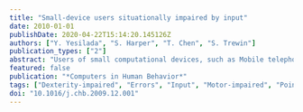 ```yaml
---
title: "Small-device users situationally impaired by input"
date: 2010-01-01
publishDate: 2020-04-22T15:14:20.145126Z
authors: ["Y. Yesilada", "S. Harper", "T. Chen", "S. Trewin"]
publication_types: ["2"]
abstract: "Users of small computational devices, such as Mobile telephones or Personal Digital Assistants, are situationally impaired by both the device and the context of the device's use. This paper describes empirical work which makes the link between the behaviour of motor impaired desktop users and non-impaired users of small-devices. This is important because it may, therefore, be possible to leverage existing solutions for motor-impaired users into the small-device domain. We find that there is significant overlap in the extent of the problems encountered, but not the magnitude. Eight of the 11 existing errors made by motor-impaired users were also present in our small-device study in which two additional error types, key ambiguity and landing errors, were also observed. In addition, small-device rates for common error types were higher than those of desktop users with no impairment, but lower than those of desktop users with motor impairments. We suggest that this difference is because all users were seated to maintain constancy between studies and assert that this magnitude difference will equalise once the small-device is used in a mobile context. © 2009 Elsevier Ltd. All rights reserved."
featured: false
publication: "*Computers in Human Behavior*"
tags: ["Dexterity-impaired", "Errors", "Input", "Motor-impaired", "Pointing", "Small-device", "Typing"]
doi: "10.1016/j.chb.2009.12.001"
---
```


